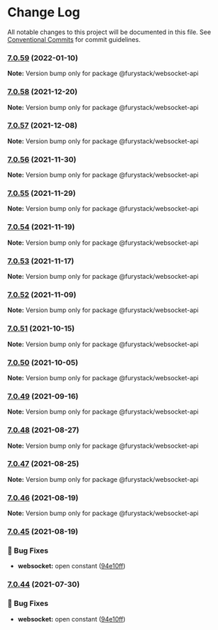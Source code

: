 # Change Log

All notable changes to this project will be documented in this file.
See [Conventional Commits](https://conventionalcommits.org) for commit guidelines.

### [7.0.59](https://github.com/furystack/furystack/compare/@furystack/websocket-api@7.0.58...@furystack/websocket-api@7.0.59) (2022-01-10)

**Note:** Version bump only for package @furystack/websocket-api






### [7.0.58](https://github.com/furystack/furystack/compare/@furystack/websocket-api@7.0.57...@furystack/websocket-api@7.0.58) (2021-12-20)

**Note:** Version bump only for package @furystack/websocket-api






### [7.0.57](https://github.com/furystack/furystack/compare/@furystack/websocket-api@7.0.56...@furystack/websocket-api@7.0.57) (2021-12-08)

**Note:** Version bump only for package @furystack/websocket-api






### [7.0.56](https://github.com/furystack/furystack/compare/@furystack/websocket-api@7.0.55...@furystack/websocket-api@7.0.56) (2021-11-30)

**Note:** Version bump only for package @furystack/websocket-api






### [7.0.55](https://github.com/furystack/furystack/compare/@furystack/websocket-api@7.0.54...@furystack/websocket-api@7.0.55) (2021-11-29)

**Note:** Version bump only for package @furystack/websocket-api






### [7.0.54](https://github.com/furystack/furystack/compare/@furystack/websocket-api@7.0.53...@furystack/websocket-api@7.0.54) (2021-11-19)

**Note:** Version bump only for package @furystack/websocket-api






### [7.0.53](https://github.com/furystack/furystack/compare/@furystack/websocket-api@7.0.52...@furystack/websocket-api@7.0.53) (2021-11-17)

**Note:** Version bump only for package @furystack/websocket-api






### [7.0.52](https://github.com/furystack/furystack/compare/@furystack/websocket-api@7.0.51...@furystack/websocket-api@7.0.52) (2021-11-09)

**Note:** Version bump only for package @furystack/websocket-api






### [7.0.51](https://github.com/furystack/furystack/compare/@furystack/websocket-api@7.0.50...@furystack/websocket-api@7.0.51) (2021-10-15)

**Note:** Version bump only for package @furystack/websocket-api






### [7.0.50](https://github.com/furystack/furystack/compare/@furystack/websocket-api@7.0.49...@furystack/websocket-api@7.0.50) (2021-10-05)

**Note:** Version bump only for package @furystack/websocket-api






### [7.0.49](https://github.com/furystack/furystack/compare/@furystack/websocket-api@7.0.48...@furystack/websocket-api@7.0.49) (2021-09-16)

**Note:** Version bump only for package @furystack/websocket-api






### [7.0.48](https://github.com/furystack/furystack/compare/@furystack/websocket-api@7.0.47...@furystack/websocket-api@7.0.48) (2021-08-27)

**Note:** Version bump only for package @furystack/websocket-api






### [7.0.47](https://github.com/furystack/furystack/compare/@furystack/websocket-api@7.0.46...@furystack/websocket-api@7.0.47) (2021-08-25)

**Note:** Version bump only for package @furystack/websocket-api






### [7.0.46](https://github.com/furystack/furystack/compare/@furystack/websocket-api@7.0.45...@furystack/websocket-api@7.0.46) (2021-08-19)

**Note:** Version bump only for package @furystack/websocket-api






### [7.0.45](https://github.com/furystack/furystack/compare/@furystack/websocket-api@7.0.15...@furystack/websocket-api@7.0.45) (2021-08-19)


### 🐛 Bug Fixes

* **websocket:** open constant ([94e10ff](https://github.com/furystack/furystack/commit/94e10ffb564876e0e8b77078db5d6b6673e83c74))




### [7.0.44](https://github.com/furystack/furystack/compare/@furystack/websocket-api@7.0.15...@furystack/websocket-api@7.0.44) (2021-07-30)


### 🐛 Bug Fixes

* **websocket:** open constant ([94e10ff](https://github.com/furystack/furystack/commit/94e10ffb564876e0e8b77078db5d6b6673e83c74))
